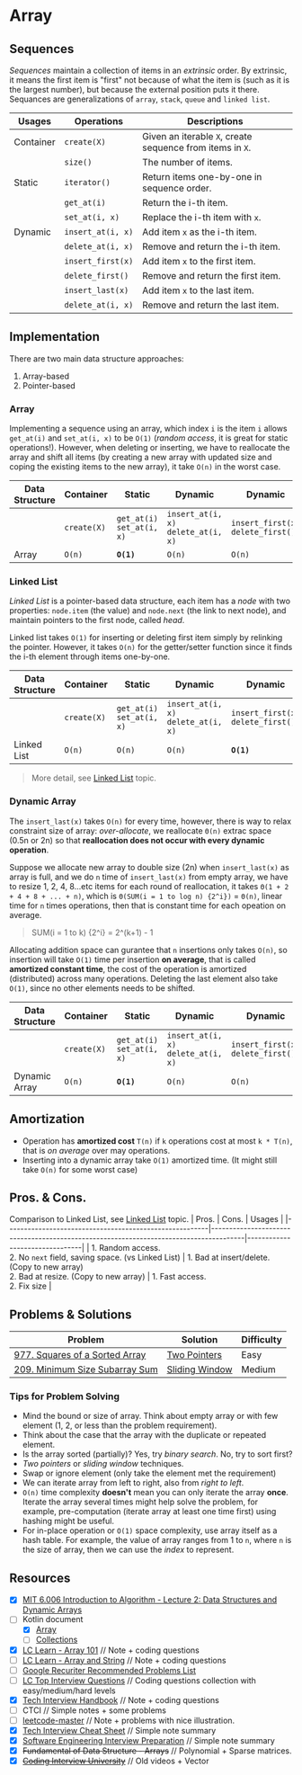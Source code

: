 # Array
## Sequences
*Sequences* maintain a collection of items in an *extrinsic* order. By extrinsic, it means the first item is "first" not because of what the item is (such as it is the largest number), but because the external position puts it there. Sequances are generalizations of `array`, `stack`, `queue` and `linked list`.

| Usages    | Operations        | Descriptions                                          |
|-----------|-------------------|-------------------------------------------------------|
| Container | `create(X)`       | Given an iterable `X`, create sequence from items in `X`. |
|           | `size()`          | The number of items.                                  |
| Static    | `iterator()`      | Return items one-by-one in sequence order.            |
|           | `get_at(i)`       | Return the i-th item.                                 |
|           | `set_at(i, x)`    | Replace the i-th item with `x`.                         |
| Dynamic   | `insert_at(i, x)` | Add item `x` as the i-th item.                          |
|           | `delete_at(i, x)` | Remove and return the i-th item.                      |
|           | `insert_first(x)`  | Add item `x` to the first item.                         |
|           | `delete_first()`  | Remove and return the first item.                     |
|           | `insert_last(x)`   | Add item `x` to the last item.                          |
|           | `delete_at(i, x)` | Remove and return the last item.                      |

## Implementation
There are two main data structure approaches:
1. Array-based
2. Pointer-based

### Array
Implementing a sequence using an array, which index `i` is the item `i` allows `get_at(i)` and `set_at(i, x)` to be `O(1)` (*random access*, it is great for static operations!). However, when deleting or inserting, we have to reallocate the array and shift all items (by creating a new array with updated size and coping the existing items to the new array), it take `O(n)` in the worst case.

| Data Structure | Container   | Static                     | Dynamic                             | Dynamic                            | Dynamic                          |
|----------------|-------------|----------------------------|-------------------------------------|------------------------------------|----------------------------------|
|                | `create(X)` | `get_at(i)` `set_at(i, x)` | `insert_at(i, x)` `delete_at(i, x)` | `insert_first(x)` `delete_first()` | `insert_last(x)` `delete_last()` |
| Array          | `O(n)`      | **`O(1)`**                 | `O(n)`                              | `O(n)`                             | `O(n)`                           |

### Linked List
*Linked List* is a pointer-based data structure, each item has a *node* with two properties: `node.item` (the value) and `node.next` (the link to next node), and maintain pointers to the first node, called *head*.

Linked list takes `O(1)` for inserting or deleting first item simply by relinking the pointer. However, it takes `O(n)` for the getter/setter function since it finds the i-th element through items one-by-one.

| Data Structure | Container   | Static                     | Dynamic                             | Dynamic                            | Dynamic                          |
|----------------|-------------|----------------------------|-------------------------------------|------------------------------------|----------------------------------|
|                | `create(X)` | `get_at(i)` `set_at(i, x)` | `insert_at(i, x)` `delete_at(i, x)` | `insert_first(x)` `delete_first()` | `insert_last(x)` `delete_last()` |
| Linked List    | `O(n)`      | `O(n)`                     | `O(n)`                              | **`O(1)`**                         | `O(n)`                           |

> More detail, see [Linked List](../topics/linked-list.md) topic.

### Dynamic Array
The `insert_last(x)` takes `O(n)` for every time, however, there is way to relax constraint size of array: *over-allocate*, we reallocate `Θ(n)` extrac space (0.5n or 2n) so that **reallocation does not occur with every dynamic operation**.

Suppose we allocate new array to double size (2n) when `insert_last(x)` as array is full, and we do `n` time of `insert_last(x)` from empty array, we have to resize 1, 2, 4, 8...etc items for each round of reallocation, it takes `Θ(1 + 2 + 4 + 8 + ... + n)`, which is `Θ(SUM(i = 1 to log n) {2^i})` = `Θ(n)`, linear time for `n` times operations, then that is constant time for each opeation on average.

> SUM(i = 1 to k) {2^i} = 2^(k+1) - 1

Allocating addition space can gurantee that `n` insertions only takes `O(n)`, so insertion will take `O(1)` time per insertion **on average**, that is called **amortized constant time**, the cost of the operation is amortized (distributed) across many operations. Deleting the last element also take `O(1)`, since no other elements needs to be shifted.

| Data Structure | Container   | Static                     | Dynamic                             | Dynamic                            | Dynamic                          |
|----------------|-------------|----------------------------|-------------------------------------|------------------------------------|----------------------------------|
|                | `create(X)` | `get_at(i)` `set_at(i, x)` | `insert_at(i, x)` `delete_at(i, x)` | `insert_first(x)` `delete_first()` | `insert_last(x)` `delete_last()` |
| Dynamic Array  | `O(n)`      | **`O(1)`**                     | `O(n)`                              | `O(n)`                             | **`O(1)`**                       |

## Amortization
* Operation has **amortized cost** `T(n)` if `k` operations cost at most `k * T(n)`, that is *on average* over may operations.
* Inserting into a dynamic array take `O(1)` amortized time. (It might still take `O(n)` for some worst case)

## Pros. & Cons.
Comparison to Linked List, see [Linked List](../topics/linked-list.md) topic.
| Pros.                                                  | Cons.                                                                                 | Usages                         |
|--------------------------------------------------------|---------------------------------------------------------------------------------------|--------------------------------|
| 1. Random access.<br>2. No `next` field, saving space. (vs Linked List) | 1. Bad at insert/delete. (Copy to new array)<br>2. Bad at resize. (Copy to new array) | 1. Fast access.<br>2. Fix size |

## Problems & Solutions
| Problem         | Solution | Difficulty |
|------------------|----------|------------|
|[977. Squares of a Sorted Array](https://leetcode.com/problems/squares-of-a-sorted-array/)|[Two Pointers](../leetcode/977.squares-of-a-sorted-array.md)|Easy|
|[209. Minimum Size Subarray Sum](https://leetcode.com/problems/minimum-size-subarray-sum/)|[Sliding Window](../leetcode/209.minimum-size-subarray-sum.md)|Medium|

### Tips for Problem Solving
* Mind the bound or size of array. Think about empty array or with few element (1, 2, or less than the problem requirement).
* Think about the case that the array with the duplicate or repeated element.
* Is the array sorted (partially)? Yes, try *binary search*. No, try to sort first?
* *Two pointers* or *sliding window* techniques.
* Swap or ignore element (only take the element met the requirement)
* We can iterate array from left to right, also from *right to left*.
* `O(n)` time complexity **doesn't** mean you can only iterate the array **once**. Iterate the array several times might help solve the problem, for example, pre-computation (iterate array at least one time first) using hashing might be useful.
* For in-place operation or `O(1)` space complexity, use array itself as a hash table. For example, the value of array ranges from 1 to `n`, where `n` is the size of array, then we can use the *index* to represent.

## Resources
- [X] [MIT 6.006 Introduction to Algorithm - Lecture 2: Data Structures and Dynamic Arrays](https://ocw.mit.edu/courses/electrical-engineering-and-computer-science/6-006-introduction-to-algorithms-spring-2020/lecture-videos/lecture-2-data-structures-and-dynamic-arrays/)
- [ ] Kotlin document
    - [X] [Array](https://kotlinlang.org/docs/basic-types.html#arrays)
    - [ ] [Collections](https://kotlinlang.org/docs/collections-overview.html)
- [X] [LC Learn - Array 101](https://leetcode.com/explore/learn/card/fun-with-arrays/) // Note + coding questions
- [ ] [LC Learn - Array and String](https://leetcode.com/explore/learn/card/array-and-string/) // Note + coding questions
- [ ] [Google Recuriter Recommended Problems List](https://turingplanet.org/2020/09/18/leetcode_planning_list/#Array)
- [ ] [LC Top Interview Questions](https://leetcode.com/explore/interview/card/top-interview-questions-medium/103/array-and-strings/) // Coding questions collection with easy/medium/hard levels
- [X] [Tech Interview Handbook](https://www.techinterviewhandbook.org/algorithms/array) // Note + coding questions
- [ ] CTCI // Simple notes + some problems
- [ ] [leetcode-master](https://github.com/youngyangyang04/leetcode-master#%E6%95%B0%E7%BB%84) // Note + problems with nice illustration.
- [X] [Tech Interview Cheat Sheet](https://github.com/TSiege/Tech-Interview-Cheat-Sheet#array) // Simple note summary
- [X] [Software Engineering Interview Preparation](https://github.com/orrsella/soft-eng-interview-prep/blob/master/topics/data-structures.md#arrays) // Simple note summary
- [X] ~~Fundamental of Data Structure - Arrays~~  // Polynomial + Sparse matrices.
- [X] ~~[Coding Interview University](https://github.com/jwasham/coding-interview-university#arrays)~~ // Old videos + Vector